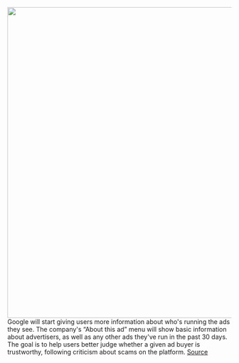 <img src='https://cdn.vox-cdn.com/thumbor/_5Vk64SZJAuLkdwQ6C_2eVGfTHU=/0x0:2040x1360/1200x800/filters:focal(857x517:1183x843)/cdn.vox-cdn.com/uploads/chorus_image/image/69893347/acastro_180508_1777_google_IO_0002.5.jpg' width='700px' /><br/>
Google will start giving users more information about who's running the ads they see. The company's “About this ad” menu will show basic information about advertisers, as well as any other ads they've run in the past 30 days. The goal is to help users better judge whether a given ad buyer is trustworthy, following criticism about scams on the platform.
<a href='https://www.theverge.com/2021/9/22/22687777/google-ads-transparency-disclosure-verification-update'> Source <a/>